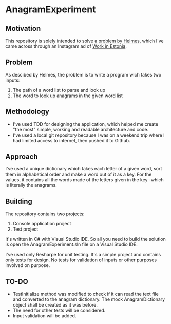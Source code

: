 # AnagramExperiment

## Motivation
This repository is solely intended to solve [a problem by Helmes](https://testyourself.helmes.ee/), which I've came across through an Instagram ad of [Work in Estonia](https://www.workinestonia.com/).

## Problem
As descibed by Helmes, the problem is to write a program wich takes two inputs: 
1. The path of a word list to parse and look up
2. The word to look up anagrams in the given word list

## Methodology
* I've used TDD for designing the application, which helped me create "the most" simple, working and readable architecture and code.
* I've used a local git repository because I was on a weekend trip where I had limited access to internet, then pushed it to Github.

## Approach
I've used a unique dictionary which takes each letter of a given word, sort them in alphabetical order and make a word out of it as a key. For the values, it contains all the words made of the letters given in the key -which is literally the anagrams.

## Building
The repository contains two projects:
1. Console application project
2. Test project

It's written in C# with Visual Studio IDE. So all you need to build the solution is open the AnagramExperiment.sln file on a Visual Studio IDE.

I've used only Resharpe for unit testing. It's a simple project and contains only tests for design. No tests for validation of inputs or other purposes involved on purpose.

## TO-DO
* TestInitialize method was modified to check if it can read the text file and converted to the anagram dictionary. The mock AnagramDictionary object shall be created as it was before.
* The need for other tests will be considered.
* Input validation will be added.
